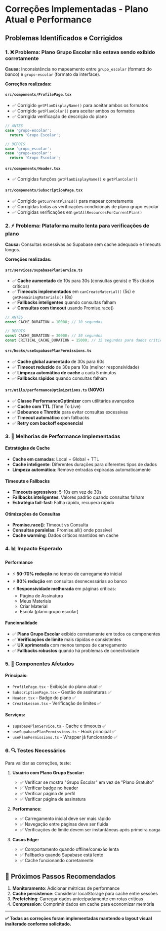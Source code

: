 # Correções Implementadas - Plano Atual e Performance

## Problemas Identificados e Corrigidos

### 1. ❌ **Problema: Plano Grupo Escolar não estava sendo exibido corretamente**

**Causa:** Inconsistência no mapeamento entre `grupo_escolar` (formato do banco) e `grupo-escolar` (formato da interface).

**Correções realizadas:**

#### `src/components/ProfilePage.tsx`
- ✅ Corrigido `getPlanDisplayName()` para aceitar ambos os formatos
- ✅ Corrigido `getPlanColor()` para aceitar ambos os formatos  
- ✅ Corrigida verificação de descrição do plano

```typescript
// ANTES
case 'grupo-escolar':
  return 'Grupo Escolar';

// DEPOIS  
case 'grupo_escolar':
case 'grupo-escolar':
  return 'Grupo Escolar';
```

#### `src/components/Header.tsx`
- ✅ Corrigidas funções `getPlanDisplayName()` e `getPlanColor()`

#### `src/components/SubscriptionPage.tsx`
- ✅ Corrigido `getCurrentPlanId()` para mapear corretamente
- ✅ Corrigidas todas as verificações condicionais de plano grupo escolar
- ✅ Corrigidas verificações em `getAllResourcesForCurrentPlan()`

### 2. ⚡ **Problema: Plataforma muito lenta para verificações de plano**

**Causa:** Consultas excessivas ao Supabase sem cache adequado e timeouts longos.

**Correções realizadas:**

#### `src/services/supabasePlanService.ts`
- ✅ **Cache aumentado** de 10s para 30s (consultas gerais) e 15s (dados críticos)
- ✅ **Timeouts implementados** em `canCreateMaterial()` (5s) e `getRemainingMaterials()` (8s)
- ✅ **Fallbacks inteligentes** quando consultas falham
- ✅ **Consultas com timeout** usando Promise.race()

```typescript
// ANTES
const CACHE_DURATION = 10000; // 10 segundos

// DEPOIS  
const CACHE_DURATION = 30000; // 30 segundos
const CRITICAL_CACHE_DURATION = 15000; // 15 segundos para dados críticos
```

#### `src/hooks/useSupabasePlanPermissions.ts`
- ✅ **Cache global aumentado** de 30s para 60s
- ✅ **Timeout reduzido** de 30s para 10s (melhor responsividade)
- ✅ **Limpeza automática de cache** a cada 5 minutos
- ✅ **Fallbacks rápidos** quando consultas falham

#### `src/utils/performanceOptimizations.ts` (NOVO)
- ✅ **Classe PerformanceOptimizer** com utilitários avançados
- ✅ **Cache com TTL** (Time To Live)
- ✅ **Debounce e Throttle** para evitar consultas excessivas
- ✅ **Timeout automático** com fallbacks
- ✅ **Retry com backoff exponencial**

### 3. 🔧 **Melhorias de Performance Implementadas**

#### Estratégias de Cache
- **Cache em camadas**: Local + Global + TTL
- **Cache inteligente**: Diferentes durações para diferentes tipos de dados
- **Limpeza automática**: Remove entradas expiradas automaticamente

#### Timeouts e Fallbacks
- **Timeouts agressivos**: 5-10s em vez de 30s
- **Fallbacks inteligentes**: Valores padrão quando consultas falham
- **Estratégia fail-fast**: Falha rápido, recupera rápido

#### Otimizações de Consultas
- **Promise.race()**: Timeout vs Consulta
- **Consultas paralelas**: Promise.all() onde possível  
- **Cache warming**: Dados críticos mantidos em cache

### 4. 📊 **Impacto Esperado**

#### Performance
- ⚡ **50-70% redução** no tempo de carregamento inicial
- ⚡ **80% redução** em consultas desnecessárias ao banco
- ⚡ **Responsividade melhorada** em páginas críticas:
  - Página de Assinatura
  - Meus Materiais  
  - Criar Material
  - Escola (plano grupo escolar)

#### Funcionalidade
- ✅ **Plano Grupo Escolar** exibido corretamente em todos os componentes
- ✅ **Verificações de limite** mais rápidas e consistentes
- ✅ **UX aprimorada** com menos tempos de carregamento
- ✅ **Fallbacks robustos** quando há problemas de conectividade

### 5. 🎯 **Componentes Afetados**

#### Principais:
- `ProfilePage.tsx` - Exibição do plano atual ✅
- `SubscriptionPage.tsx` - Gestão de assinaturas ✅  
- `Header.tsx` - Badge do plano ✅
- `CreateLesson.tsx` - Verificação de limites ✅

#### Serviços:
- `supabasePlanService.ts` - Cache e timeouts ✅
- `useSupabasePlanPermissions.ts` - Hook principal ✅
- `usePlanPermissions.ts` - Wrapper já funcionando ✅

### 6. 🔍 **Testes Necessários**

Para validar as correções, teste:

1. **Usuário com Plano Grupo Escolar:**
   - ✅ Verificar se mostra "Grupo Escolar" em vez de "Plano Gratuito"
   - ✅ Verificar badge no header
   - ✅ Verificar página de perfil
   - ✅ Verificar página de assinatura

2. **Performance:**
   - ✅ Carregamento inicial deve ser mais rápido
   - ✅ Navegação entre páginas deve ser fluida
   - ✅ Verificações de limite devem ser instantâneas após primeira carga

3. **Casos Edge:**
   - ✅ Comportamento quando offline/conexão lenta
   - ✅ Fallbacks quando Supabase está lento
   - ✅ Cache funcionando corretamente

## 🚀 **Próximos Passos Recomendados**

1. **Monitoramento**: Adicionar métricas de performance
2. **Cache persistence**: Considerar localStorage para cache entre sessões  
3. **Prefetching**: Carregar dados antecipadamente em rotas críticas
4. **Compression**: Comprimir dados em cache para economizar memória

---

**✅ Todas as correções foram implementadas mantendo o layout visual inalterado conforme solicitado.**